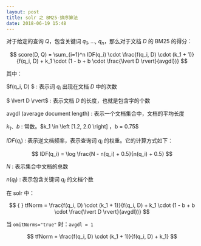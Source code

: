```yaml
---
layout: post
title: solr 之 BM25-排序算法
date: 2018-06-19 15:48
---
```


对于给定的查询 *Q*，包含关键词 *$q_1$, ..., $q_n$*，那么对于文档 *D* 的 BM25 的得分：

<!-- more -->

$$
score(D, Q) = \sum_{i=1}^n IDF(q_i) \cdot \frac{f(q_i, D) \cdot (k_1 + 1)}{f(q_i, D) + k_1 \cdot (1 - b + b \cdot \frac{\lvert D \rvert}{avgdl})}
$$

其中：

$f(q_i, D) $ : 表示词 $q_i$ 出现在文档 *D* 中的次数

$ \lvert D \rvert$ : 表示文档 *D* 的长度，也就是包含字的个数

avgdl (average document length) : 表示一个文档集合中，文档的平均长度

$k_1$、$b$ : 常数。$k_1 \in \left [1.2, 2.0 \right] $，$b = 0.75$

$IDF(q_i)$ : 表示逆文档频率，表示查询词 $q_i$ 的权重。它的计算方式如下：  

$$
IDF(q_i) = \log \frac{N - n(q_i) + 0.5}{n(q_i) + 0.5}
$$

$N$ : 表示集合中文档的总数

$n(q_i)$ : 表示包含关键词 $q_i$ 的文档个数  

在 solr 中：  


$$ {  }
tfNorm = \frac{f(q_i, D) \cdot (k_1 + 1)}{f(q_i, D) + k_1 \cdot (1 - b + b \cdot \frac{\lvert D \rvert}{avgdl})}
$$

当 `omitNorms="true"` 时：`avgdl = 1`  


$$
tfNorm = \frac{f(q_i, D) \cdot (k_1 + 1)}{f(q_i, D) + k_1}
$$
